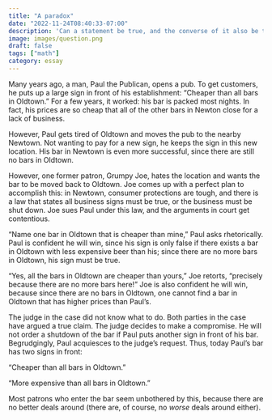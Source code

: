 ```yaml
---
title: "A paradox"
date: "2022-11-24T08:40:33-07:00"
description: 'Can a statement be true, and the converse of it also be true?'
image: images/question.png
draft: false
tags: ["math"]
category: essay
---
```


Many years ago, a man, Paul the Publican, opens a pub. To get customers, he puts up a large sign in front of his establishment: “Cheaper than all bars in Oldtown.” For a few years, it worked: his bar is packed most nights. In fact, his prices are so cheap that all of the other bars in Newton close for a lack of business. 

However, Paul gets tired of Oldtown and moves the pub to the nearby Newtown. Not wanting to pay for a new sign, he keeps the sign in this new location. His bar in Newtown is even more successful, since there are still no bars in Oldtown.

However, one former patron, Grumpy Joe, hates the location and wants the bar to be moved back to Oldtown. Joe comes up with a perfect plan to accomplish this: in Newtown, consumer protections are tough, and there is a law that states all business signs must be true, or the business must be shut down. Joe sues Paul under this law, and the arguments in court get contentious.

“Name one bar in Oldtown that is cheaper than mine,” Paul asks rhetorically. Paul is confident he will win, since his sign is only false if there exists a bar in Oldtown with less expensive beer than his; since there are no more bars in Oldtown, his sign must be true.

“Yes, all the bars in Oldtown are cheaper than yours,” Joe retorts, “precisely because there are no more bars here!” Joe is also confident he will win, because since there are no bars in Oldtown, one cannot find a bar in Oldtown that has higher prices than Paul’s.

The judge in the case did not know what to do. Both parties in the case have argued a true claim. The judge decides to make a compromise. He will not order a shutdown of the bar if Paul puts another sign in front of his bar. Begrudgingly, Paul acquiesces to the judge’s request. Thus, today Paul’s bar has two signs in front:

“Cheaper than all bars in Oldtown.” 

“More expensive than all bars in Oldtown.”

Most patrons who enter the bar seem unbothered by this, because there are no better deals around (there are, of course, no *worse* deals around either). 





